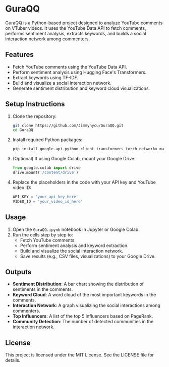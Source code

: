 # GuraQQ

GuraQQ is a Python-based project designed to analyze YouTube comments on VTuber videos. It uses the YouTube Data API to fetch comments, performs sentiment analysis, extracts keywords, and builds a social interaction network among commenters.

## Features
- Fetch YouTube comments using the YouTube Data API.
- Perform sentiment analysis using Hugging Face's Transformers.
- Extract keywords using TF-IDF.
- Build and visualize a social interaction network.
- Generate sentiment distribution and keyword cloud visualizations.

## Setup Instructions
1. Clone the repository:
   ```bash
   git clone https://github.com/Jimmynycu/GuraQQ.git
   cd GuraQQ
   ```

2. Install required Python packages:
   ```bash
   pip install google-api-python-client transformers torch networkx matplotlib seaborn wordcloud scikit-learn
   ```

3. (Optional) If using Google Colab, mount your Google Drive:
   ```python
   from google.colab import drive
   drive.mount('/content/drive')
   ```

4. Replace the placeholders in the code with your API key and YouTube video ID:
   ```python
   API_KEY = 'your_api_key_here'
   VIDEO_ID = 'your_video_id_here'
   ```

## Usage
1. Open the `GuraQQ.ipynb` notebook in Jupyter or Google Colab.
2. Run the cells step by step to:
   - Fetch YouTube comments.
   - Perform sentiment analysis and keyword extraction.
   - Build and visualize the social interaction network.
   - Save results (e.g., CSV files, visualizations) to your Google Drive.

## Outputs
- **Sentiment Distribution**: A bar chart showing the distribution of sentiments in the comments.
- **Keyword Cloud**: A word cloud of the most important keywords in the comments.
- **Interaction Network**: A graph visualizing the social interactions among commenters.
- **Top Influencers**: A list of the top 5 influencers based on PageRank.
- **Community Detection**: The number of detected communities in the interaction network.

## License
This project is licensed under the MIT License. See the LICENSE file for details.